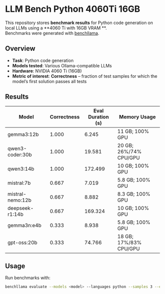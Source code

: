 # LLM Bench Python 4060Ti 16GB

This repository stores **benchmark results** for Python code generation on local LLMs using a **4060 Ti with 16GB VRAM
**.  
Benchmarks were generated with [benchllama](https://github.com/srikanth235/benchllama).

## Overview

- **Task**: Python code generation
- **Models tested**: Various Ollama-compatible LLMs
- **Hardware**: NVIDIA 4060 Ti (16GB)
- **Metric of interest**: **Correctness** – fraction of test samples for which the model’s first solution passes all
  tests

## Results

| Model            | Correctness | Eval Duration (s) | Memory Usage           |
|------------------|-------------|-------------------|------------------------|
| gemma3:12b       | 1.000       | 6.245             | 11 GB; 100% GPU        |
| qwen3-coder:30b  | 1.000       | 19.581            | 20 GB; 26%/74% CPU/GPU |
| qwen3:14b        | 1.000       | 172.499           | 10 GB; 100% GPU        |
| mistral:7b       | 0.667       | 7.019             | 5.8 GB; 100% GPU       |
| mistral-nemo:12b | 0.667       | 8.882             | 8.3 GB; 100% GPU       |
| deepseek-r1:14b  | 0.667       | 169.324           | 10 GB; 100% GPU        |
| gemma3n:e4b      | 0.333       | 8.938             | 5.8 GB; 100% GPU       |
| gpt-oss:20b      | 0.333       | 74.766            | 18 GB; 17%/83% CPU/GPU |

## Usage

Run benchmarks with:

```bash
benchllama evaluate --models <model> --languages python --samples 3 --eval
```

